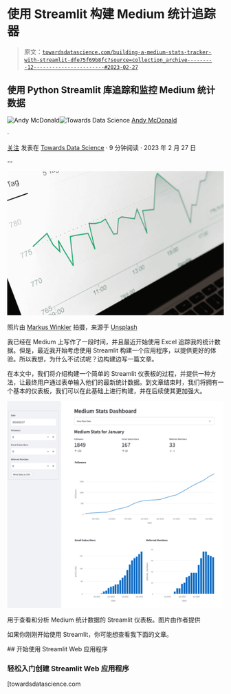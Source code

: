 # 使用 Streamlit 构建 Medium 统计追踪器

> 原文：[`towardsdatascience.com/building-a-medium-stats-tracker-with-streamlit-dfe75f69b8fc?source=collection_archive---------12-----------------------#2023-02-27`](https://towardsdatascience.com/building-a-medium-stats-tracker-with-streamlit-dfe75f69b8fc?source=collection_archive---------12-----------------------#2023-02-27)

## 使用 Python Streamlit 库追踪和监控 Medium 统计数据

[](https://andymcdonaldgeo.medium.com/?source=post_page-----dfe75f69b8fc--------------------------------)![Andy McDonald](https://andymcdonaldgeo.medium.com/?source=post_page-----dfe75f69b8fc--------------------------------)[](https://towardsdatascience.com/?source=post_page-----dfe75f69b8fc--------------------------------)![Towards Data Science](https://towardsdatascience.com/?source=post_page-----dfe75f69b8fc--------------------------------) [Andy McDonald](https://andymcdonaldgeo.medium.com/?source=post_page-----dfe75f69b8fc--------------------------------)

·

[关注](https://medium.com/m/signin?actionUrl=https%3A%2F%2Fmedium.com%2F_%2Fsubscribe%2Fuser%2F9c280f85f15c&operation=register&redirect=https%3A%2F%2Ftowardsdatascience.com%2Fbuilding-a-medium-stats-tracker-with-streamlit-dfe75f69b8fc&user=Andy+McDonald&userId=9c280f85f15c&source=post_page-9c280f85f15c----dfe75f69b8fc---------------------post_header-----------) 发表在 [Towards Data Science](https://towardsdatascience.com/?source=post_page-----dfe75f69b8fc--------------------------------) · 9 分钟阅读 · 2023 年 2 月 27 日 [](https://medium.com/m/signin?actionUrl=https%3A%2F%2Fmedium.com%2F_%2Fvote%2Ftowards-data-science%2Fdfe75f69b8fc&operation=register&redirect=https%3A%2F%2Ftowardsdatascience.com%2Fbuilding-a-medium-stats-tracker-with-streamlit-dfe75f69b8fc&user=Andy+McDonald&userId=9c280f85f15c&source=-----dfe75f69b8fc---------------------clap_footer-----------)

--

[](https://medium.com/m/signin?actionUrl=https%3A%2F%2Fmedium.com%2F_%2Fbookmark%2Fp%2Fdfe75f69b8fc&operation=register&redirect=https%3A%2F%2Ftowardsdatascience.com%2Fbuilding-a-medium-stats-tracker-with-streamlit-dfe75f69b8fc&source=-----dfe75f69b8fc---------------------bookmark_footer-----------)![](img/d22a37957e1a52e038e3944f7b5719a4.png)

照片由 [Markus Winkler](https://unsplash.com/es/@markuswinkler?utm_source=medium&utm_medium=referral) 拍摄，来源于 [Unsplash](https://unsplash.com/?utm_source=medium&utm_medium=referral)

我已经在 Medium 上写作了一段时间，并且最近开始使用 Excel 追踪我的统计数据。但是，最近我开始考虑使用 Streamlit 构建一个应用程序，以提供更好的体验。所以我想，为什么不试试呢？边构建边写一篇文章。

在本文中，我们将介绍构建一个简单的 Streamlit 仪表板的过程，并提供一种方法，让最终用户通过表单输入他们的最新统计数据。到文章结束时，我们将拥有一个基本的仪表板，我们可以在此基础上进行构建，并在后续使其更加强大。

![](img/de3327290d6f9e8d5748484e610df3db.png)

用于查看和分析 Medium 统计数据的 Streamlit 仪表板。图片由作者提供

如果你刚刚开始使用 Streamlit，你可能想查看我下面的文章。

[](/getting-started-with-streamlit-web-based-applications-626095135cb8?source=post_page-----dfe75f69b8fc--------------------------------) ## 开始使用 Streamlit Web 应用程序

### 轻松入门创建 Streamlit Web 应用程序

[towardsdatascience.com
